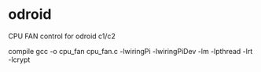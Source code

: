 # odroid
CPU FAN control for odroid c1/c2

compile
gcc -o cpu_fan cpu_fan.c -lwiringPi -lwiringPiDev -lm -lpthread -lrt -lcrypt

